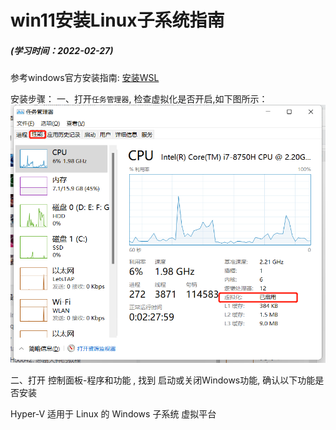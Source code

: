 # win11安装Linux子系统指南
##### (学习时间：2022-02-27)

参考windows官方安装指南: [安装WSL](https://docs.microsoft.com/zh-cn/windows/wsl/install "安装WSL")


安装步骤：
一、打开`任务管理器`, 检查虚拟化是否开启,如下图所示：
![](开启虚化.png)

二、打开 控制面板-程序和功能 , 找到 启动或关闭Windows功能, 确认以下功能是否安装

Hyper-V
适用于 Linux 的 Windows 子系统
虚拟平台

